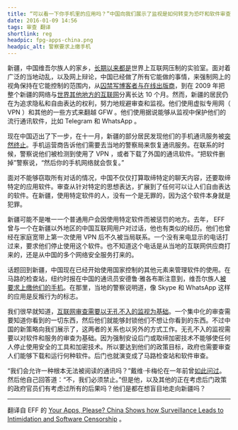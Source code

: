 ```yaml
---
title: “可以看一下你手机里的应用吗？”中国向我们展示了监视是如何转变为恐吓和软件审查的
date: 2016-01-09 14:56
tags: 审查 翻译
shortlink: reg
headpic: fpg-apps-china.png
headpic_alt: 警察要求上缴手机
---
```


新疆，中国维吾尔族人的家乡，[长期以来都是][1]世界上互联网压制的实验室。面对着广泛的当地动乱，以及网上辩论，中国已经做了所有它能做的事情，来强制网上的视角保持在它能控制的范围内，从[囚禁写博客者与在线出版商][2]，到在 2009 年把整个新疆的网络与[世界其他地方的互联网][3]分离长达 10 个月。然而，新疆的居民仍在为追求隐私和自由表达的权利，努力地规避审查和监视。他们使用虚拟专用网（ VPN ）和其他的一些方式来翻越 GFW 。他们使用据说能够从监视中保护他们的流行通讯软件，比如 Telegram 和 WhatsApp 。

<!--more-->

现在中国迈出了下一步，在十一月，新疆的部分居民发现他们的手机通讯服务被[突然终止][4]。手机运营商告诉他们需要去当地的警察局来恢复通讯服务。在联系的时候，警察说他们被检测到使用了 VPN ，或者下载了外国的通讯软件。“把软件删掉”警察说，“然后你的手机网络就会恢复。”

面对不能够窃取所有对话的情况，中国不仅仅打算取缔特定的聊天内容，还要取缔特定的应用软件。审查从针对特定的思想表达，扩展到了任何可以让人们自由表达的软件。在新疆，使用特定软件的人，没有一个是无罪的，因为这个软件本身就是犯罪。

新疆可能不是唯一一个普通用户会因使用特定软件而被惩罚的地方。去年， EFF 曾与一个在新疆以外地区的中国互联网用户对过话，他也有类似的经历。他们也曾经在家庭宽带上第一次使用 VPN 后不久被当局联系。一个没有来电显示的电话打过来，要求他们停止使用这个软件。也不知道这个电话是从当地的互联网供应商打来的，还是从中国的多个网络安全服务打来的。

话题回到新疆，中国现在已经开始使用国家控制的其他元素来管理软件的使用。在马路的检查站，纽约时报在中国的通讯员安德鲁·雅各布斯注意到，维吾尔族人[被要求上缴他们的手机][5]。在那里，当地的警察说明道，像 Skype 和 WhatsApp 这样的应用是反叛行为的标志。

我们很早就知道，[互联网审查需要以无孔不入的监视为基础][6]。一个集中化的审查需要知道你看到的一切东西，然后他们就能够封锁他们不想让你看到的东西。不过中国的新策略向我们展示了，这两者的关系也以另外的方式工作。无孔不入的监视需要以对软件和服务的审查为基础。因为强制安设后门或取缔加密技术不能够使任何人停止使用安全的工具和加密技术。所以要达到他们的政策目标，政府也需要审查人们能够下载和运行何种软件。后门也就演变成了马路检查站和软件审查。

“我们会允许一种根本无法被阅读的通讯吗？”戴维·卡梅伦在一年前曾[如此问过][7]。然后他自己回答道：“不，我们必须禁止。”但是他，以及其他的正在考虑后门政策的政府官员们有考虑过所有的后果吗？他们是都在想盲目地走向新疆吗？

------

翻译自 EFF 的 [Your Apps, Please? China Shows how Surveillance Leads to Intimidation and Software Censorship](https://www.eff.org/deeplinks/2016/01/china-shows-how-backdoors-lead-software-censorship) 。

[1]: http://thediplomat.com/2014/07/how-china-dismantled-the-uyghur-internet/
[2]: http://uhrp.org/press-release/trapped-virtual-cage-chinese-state-repression-uyghurs-online.html
[3]: http://www.economist.com/news/special-report/21574633-turning-entire-internet-nuclear-option-best-not-exercised-thou-shalt-not-kill
[4]: http://cn.nytimes.com/china/20151124/c24chinavpn/
[5]: http://cn.nytimes.com/china/20160104/c04xinjiang/
[6]: http://www.theguardian.com/technology/2012/mar/02/censorship-inseperable-from-surveillance
[7]: http://www.telegraph.co.uk/technology/internet-security/11340621/Spies-should-be-able-to-monitor-all-online-messaging-says-David-Cameron.html
